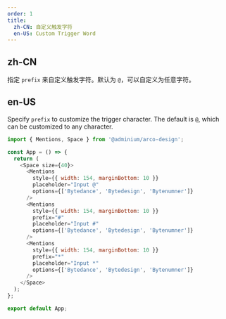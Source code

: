 ```yaml
---
order: 1
title:
  zh-CN: 自定义触发字符
  en-US: Custom Trigger Word
---
```


## zh-CN

指定 `prefix` 来自定义触发字符。默认为 `@`，可以自定义为任意字符。

## en-US

Specify `prefix` to customize the trigger character. The default is `@`, which can be customized to any character.

```js
import { Mentions, Space } from '@adminium/arco-design';

const App = () => {
  return (
    <Space size={40}>
      <Mentions
        style={{ width: 154, marginBottom: 10 }}
        placeholder="Input @"
        options={['Bytedance', 'Bytedesign', 'Bytenumner']}
      />
      <Mentions
        style={{ width: 154, marginBottom: 10 }}
        prefix="#"
        placeholder="Input #"
        options={['Bytedance', 'Bytedesign', 'Bytenumner']}
      />
      <Mentions
        style={{ width: 154, marginBottom: 10 }}
        prefix="*"
        placeholder="Input *"
        options={['Bytedance', 'Bytedesign', 'Bytenumner']}
      />
    </Space>
  );
};

export default App;
```
